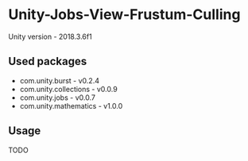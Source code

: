 # Unity-Jobs-View-Frustum-Culling

Unity version - 2018.3.6f1

## Used packages

- com.unity.burst - v0.2.4
- com.unity.collections - v0.0.9
- com.unity.jobs - v0.0.7
- com.unity.mathematics - v1.0.0

## Usage

TODO
